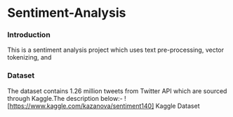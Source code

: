 # Sentiment-Analysis

### Introduction
This is a sentiment analysis project which uses text pre-processing, vector tokenizing, and 

### Dataset
The dataset contains 1.26 million tweets from Twitter API which are sourced through Kaggle.The description below:-
  ![https://www.kaggle.com/kazanova/sentiment140] Kaggle Dataset

